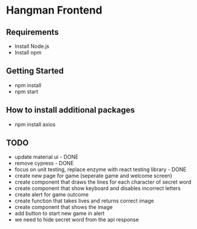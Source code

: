 # Hangman Frontend

## Requirements

- Install Node.js
- Install npm

## Getting Started

- npm install
- npm start

## How to install additional packages

- npm install axios

## TODO

- update material ui - DONE
- remove cypress - DONE
- focus on unit testing, replace enzyme with react testing library - DONE
- create new page for game (seperate game and welcome screen)
- create component that draws the lines for each character of secret word
- create component that show keyboard and disables incorrect letters
- create alert for game outcome
- create function that takes lives and returns correct image
- create component that shows the image
- add button to start new game in alert
- we need to hide secret word from the api response
